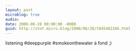 ```yaml
---
layout: post
microblog: true
audio: 
date: 2008-06-28 00:00:00 -0000
guid: http://xtof.micro.blog/2008/06/28/t845482266.html
---
```

listening #deeppurple #smokeonthewater à fond ;)
